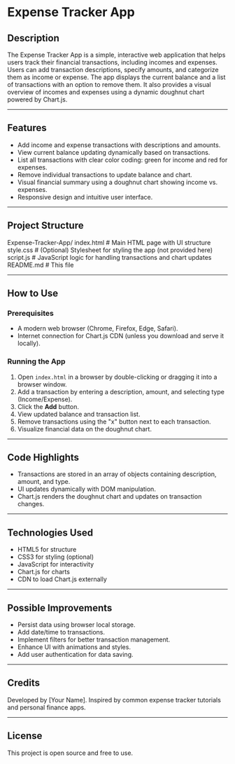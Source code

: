 # Expense Tracker App

## Description

The Expense Tracker App is a simple, interactive web application that helps users track their financial transactions, including incomes and expenses. Users can add transaction descriptions, specify amounts, and categorize them as income or expense. The app displays the current balance and a list of transactions with an option to remove them. It also provides a visual overview of incomes and expenses using a dynamic doughnut chart powered by Chart.js.

---

## Features

* Add income and expense transactions with descriptions and amounts.
* View current balance updating dynamically based on transactions.
* List all transactions with clear color coding: green for income and red for expenses.
* Remove individual transactions to update balance and chart.
* Visual financial summary using a doughnut chart showing income vs. expenses.
* Responsive design and intuitive user interface.

---

## Project Structure
Expense-Tracker-App/
 index.html          # Main HTML page with UI structure
 style.css           # (Optional) Stylesheet for styling the app (not provided here)
 script.js           # JavaScript logic for handling transactions and chart updates
 README.md           # This file

---

## How to Use

### Prerequisites

* A modern web browser (Chrome, Firefox, Edge, Safari).
* Internet connection for Chart.js CDN (unless you download and serve it locally).

### Running the App

1. Open `index.html` in a browser by double-clicking or dragging it into a browser window.
2. Add a transaction by entering a description, amount, and selecting type (Income/Expense).
3. Click the **Add** button.
4. View updated balance and transaction list.
5. Remove transactions using the "x" button next to each transaction.
6. Visualize financial data on the doughnut chart.

---

## Code Highlights

* Transactions are stored in an array of objects containing description, amount, and type.
* UI updates dynamically with DOM manipulation.
* Chart.js renders the doughnut chart and updates on transaction changes.

---

## Technologies Used

* HTML5 for structure
* CSS3 for styling (optional)
* JavaScript for interactivity
* Chart.js for charts
* CDN to load Chart.js externally

---

## Possible Improvements

* Persist data using browser local storage.
* Add date/time to transactions.
* Implement filters for better transaction management.
* Enhance UI with animations and styles.
* Add user authentication for data saving.

---

## Credits

Developed by \[Your Name]. Inspired by common expense tracker tutorials and personal finance apps.

---

## License

This project is open source and free to use.


